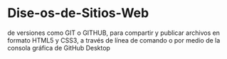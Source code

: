 # Dise-os-de-Sitios-Web
de versiones como GIT o GITHUB, para compartir y publicar archivos en formato HTML5 y CSS3, a través de línea de comando o por medio de la consola gráfica de GitHub Desktop
